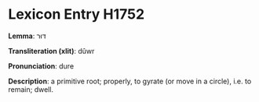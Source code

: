 # Lexicon Entry H1752

**Lemma**: דּוּר

**Transliteration (xlit)**: dûwr

**Pronunciation**: dure

**Description**:
a primitive root; properly, to gyrate (or move in a circle), i.e. to remain; dwell.
